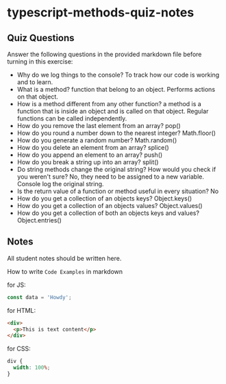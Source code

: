 # typescript-methods-quiz-notes

## Quiz Questions

Answer the following questions in the provided markdown file before turning in this exercise:

- Why do we log things to the console?
  To track how our code is working and to learn.
- What is a method?
  function that belong to an object. Performs actions on that object.
- How is a method different from any other function?
  a method is a function that is inside an object and is called on that object. Regular functions can be called independently.
- How do you remove the last element from an array?
  pop()
- How do you round a number down to the nearest integer?
  Math.floor()
- How do you generate a random number?
  Math.random()
- How do you delete an element from an array?
  splice()
- How do you append an element to an array?
  push()
- How do you break a string up into an array?
  split()
- Do string methods change the original string? How would you check if you weren't sure?
  No, they need to be assigned to a new variable. Console log the original string.
- Is the return value of a function or method useful in every situation?
  No
- How do you get a collection of an objects keys?
  Object.keys()
- How do you get a collection of an objects values?
  Object.values()
- How do you get a collection of both an objects keys and values?
  Object.entries()

## Notes

All student notes should be written here.

How to write `Code Examples` in markdown

for JS:

```javascript
const data = 'Howdy';
```

for HTML:

```html
<div>
  <p>This is text content</p>
</div>
```

for CSS:

```css
div {
  width: 100%;
}
```
